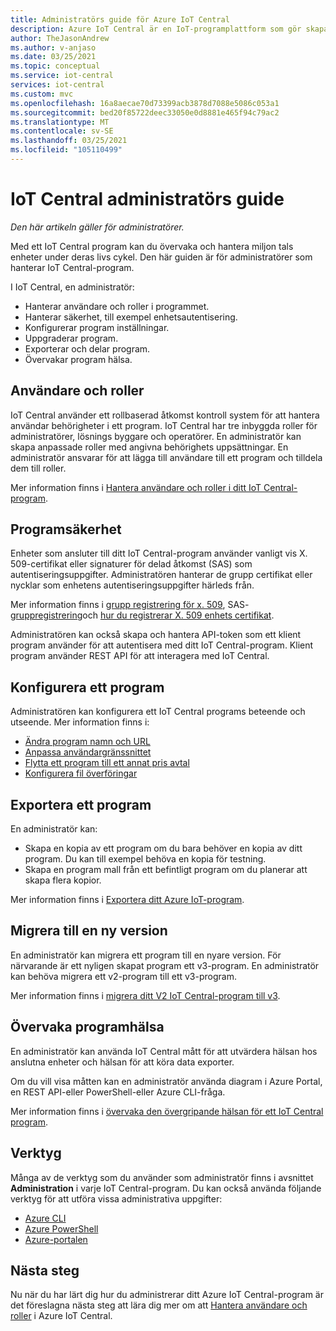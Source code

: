 ```yaml
---
title: Administratörs guide för Azure IoT Central
description: Azure IoT Central är en IoT-programplattform som gör skapandet av IoT-lösningar enklare. Den här artikeln innehåller en översikt över administratörs rollen i IoT Central.
author: TheJasonAndrew
ms.author: v-anjaso
ms.date: 03/25/2021
ms.topic: conceptual
ms.service: iot-central
services: iot-central
ms.custom: mvc
ms.openlocfilehash: 16a8aecae70d73399acb3878d7088e5086c053a1
ms.sourcegitcommit: bed20f85722deec33050e0d8881e465f94c79ac2
ms.translationtype: MT
ms.contentlocale: sv-SE
ms.lasthandoff: 03/25/2021
ms.locfileid: "105110499"
---
```

# <a name="iot-central-administrator-guide"></a>IoT Central administratörs guide

*Den här artikeln gäller för administratörer.*

Med ett IoT Central program kan du övervaka och hantera miljon tals enheter under deras livs cykel. Den här guiden är för administratörer som hanterar IoT Central-program.

I IoT Central, en administratör:

- Hanterar användare och roller i programmet.
- Hanterar säkerhet, till exempel enhetsautentisering.
- Konfigurerar program inställningar.
- Uppgraderar program.
- Exporterar och delar program.
- Övervakar program hälsa.

## <a name="users-and-roles"></a>Användare och roller

IoT Central använder ett rollbaserad åtkomst kontroll system för att hantera användar behörigheter i ett program. IoT Central har tre inbyggda roller för administratörer, lösnings byggare och operatörer. En administratör kan skapa anpassade roller med angivna behörighets uppsättningar. En administratör ansvarar för att lägga till användare till ett program och tilldela dem till roller.

Mer information finns i [Hantera användare och roller i ditt IoT Central-program](howto-manage-users-roles.md).

## <a name="application-security"></a>Programsäkerhet

Enheter som ansluter till ditt IoT Central-program använder vanligt vis X. 509-certifikat eller signaturer för delad åtkomst (SAS) som autentiseringsuppgifter. Administratören hanterar de grupp certifikat eller nycklar som enhetens autentiseringsuppgifter härleds från.

Mer information finns i [grupp registrering för x. 509](concepts-get-connected.md#x509-group-enrollment), SAS- [gruppregistrering](concepts-get-connected.md#sas-group-enrollment)och [hur du registrerar X. 509 enhets certifikat](how-to-roll-x509-certificates.md).

Administratören kan också skapa och hantera API-token som ett klient program använder för att autentisera med ditt IoT Central-program. Klient program använder REST API för att interagera med IoT Central.

## <a name="configure-an-application"></a>Konfigurera ett program

Administratören kan konfigurera ett IoT Central programs beteende och utseende. Mer information finns i:

- [Ändra program namn och URL](howto-administer.md#change-application-name-and-url)
- [Anpassa användargränssnittet](howto-customize-ui.md)
- [Flytta ett program till ett annat pris avtal](howto-view-bill.md)
- [Konfigurera fil överföringar](howto-configure-file-uploads.md)

## <a name="export-an-application"></a>Exportera ett program

En administratör kan:

- Skapa en kopia av ett program om du bara behöver en kopia av ditt program. Du kan till exempel behöva en kopia för testning.
- Skapa en program mall från ett befintligt program om du planerar att skapa flera kopior.

Mer information finns i [Exportera ditt Azure IoT-program](howto-use-app-templates.md).

## <a name="migrate-to-a-new-version"></a>Migrera till en ny version

En administratör kan migrera ett program till en nyare version. För närvarande är ett nyligen skapat program ett v3-program. En administratör kan behöva migrera ett v2-program till ett v3-program.

Mer information finns i [migrera ditt V2 IoT Central-program till v3](howto-migrate.md).

## <a name="monitor-application-health"></a>Övervaka programhälsa

En administratör kan använda IoT Central mått för att utvärdera hälsan hos anslutna enheter och hälsan för att köra data exporter.

Om du vill visa måtten kan en administratör använda diagram i Azure Portal, en REST API-eller PowerShell-eller Azure CLI-fråga.

Mer information finns i [övervaka den övergripande hälsan för ett IoT Central program](howto-monitor-application-health.md).

## <a name="tools"></a>Verktyg

Många av de verktyg som du använder som administratör finns i avsnittet **Administration** i varje IoT Central-program. Du kan också använda följande verktyg för att utföra vissa administrativa uppgifter:

- [Azure CLI](howto-manage-iot-central-from-cli.md)
- [Azure PowerShell](howto-manage-iot-central-from-powershell.md)
- [Azure-portalen](howto-manage-iot-central-from-portal.md)

## <a name="next-steps"></a>Nästa steg

Nu när du har lärt dig hur du administrerar ditt Azure IoT Central-program är det föreslagna nästa steg att lära dig mer om att [Hantera användare och roller](howto-manage-users-roles.md) i Azure IoT Central.
